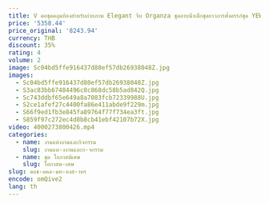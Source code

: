 ```yaml
---
title: V คอชุดคลุมท้องสําหรับถ่ายภาพ Elegant จีบ Organza ชุดอาบน้ําเด็กชุดยาวการตั้งครรภ์ชุด YEWEN YW 250013
price: '5358.44'
price_original: '8243.94'
currency: THB
discount: 35%
rating: 4
volume: 2
image: Sc04bd5ffe916437d80ef57db26938048Z.jpg
images:
  - Sc04bd5ffe916437d80ef57db26938048Z.jpg
  - S3ac83bb67484496c8c868dc58b5ad842Q.jpg
  - Sc743ddbf65e649a8a7083fcb72339988U.jpg
  - S2ce1afef27c4400fa86e411abde9f229m.jpg
  - S66f9ed1fb3e845fa89764f77f734ea3ft.jpg
  - S859f97c272ec4d8b8cb41ebf42107b72X.jpg
video: 4000273800426.mp4
categories:
  - name: งานแต่งงานและกิจกรรม
    slug: งานแต-งงานและก-จกรรม
  - name: ชุด โอกาสพิเศษ
    slug: โอกาสพ-เศษ
slug: คอช-ดคล-มท-องส-าหร
encode: omQive2
lang: th
---
```

  